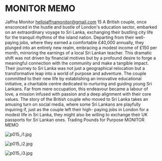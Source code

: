 # MONITOR MEMO

Jaffna Monitor
hellojaffnamonitor@gmail.com
15
A 
British couple, once ensconced in the hustle 
and bustle of London's education sector, 
embarked on an extraordinary voyage to Sri 
Lanka, exchanging their bustling city life for the 
tranquil rhythms of the island nation. Departing 
from their well-paying jobs, where they earned 
a comfortable £40,000 annually, they plunged 
into an entirely new realm, embracing a modest 
income of £150 per month, mirroring the 
earnings of a local Sri Lankan teacher. This 
dramatic shift was not driven by financial 
motives but by a profound desire to forge a 
meaningful connection with the community and 
make a tangible impact.
Their journey to Sri Lanka was not just a 
geographical relocation but a transformative 
leap into a world of purpose and adventure. 
The couple committed to their new life by 
establishing an innovative educational initiative, 
a charitable centre dedicated to nurturing and 
guiding young Sri Lankans. Far from mere 
occupation, this endeavour became a labour of 
love, a mission infused with passion and a deep 
alignment with their core values.
The story of the British couple who moved 
to Sri Lanka takes an amusing turn on social 
media, where some Sri Lankans are playfully 
inquiring if, just as the couple left their high-
paying jobs in London for a modest life in Sri 
Lanka, they might also be willing to exchange 
their UK passports for Sri Lankan ones.
Trading 
Pounds 
for 
Purpose
MONITOR MEMO

![p015_i1.jpg](images_out/009_monitor_memo/p015_i1.jpg)

![p015_i2.jpg](images_out/009_monitor_memo/p015_i2.jpg)

![p015_i3.jpg](images_out/009_monitor_memo/p015_i3.jpg)

